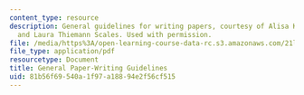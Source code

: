 ```yaml
---
content_type: resource
description: General guidelines for writing papers, courtesy of Alisa K. Braithwaite
  and Laura Thiemann Scales. Used with permission.
file: /media/https%3A/open-learning-course-data-rc.s3.amazonaws.com/21l-003-2-reading-fiction-spring-2007/81b56f69540a1f97a18894e2f56cf515_paper_writing.pdf
file_type: application/pdf
resourcetype: Document
title: General Paper-Writing Guidelines
uid: 81b56f69-540a-1f97-a188-94e2f56cf515
---
```

